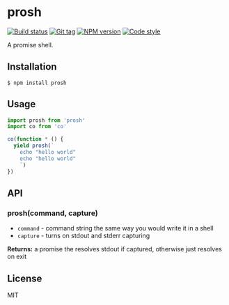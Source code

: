 
# prosh

[![Build status][travis-image]][travis-url]
[![Git tag][git-image]][git-url]
[![NPM version][npm-image]][npm-url]
[![Code style][standard-image]][standard-url]

A promise shell.

## Installation

    $ npm install prosh

## Usage

```js
import prosh from 'prosh'
import co from 'co'

co(function * () {
  yield prosh(`
    echo "hello world"
    echo "hello world"
    `)
})

```

## API

### prosh(command, capture)

- `command` - command string the same way you would write it in a shell
- `capture` - turns on stdout and stderr capturing

**Returns:** a promise the resolves stdout if captured, otherwise just resolves on exit

## License

MIT

[travis-image]: https://img.shields.io/travis/joshrtay/prosh.svg?style=flat-square
[travis-url]: https://travis-ci.org/joshrtay/prosh
[git-image]: https://img.shields.io/github/tag/joshrtay/prosh.svg
[git-url]: https://github.com/joshrtay/prosh
[standard-image]: https://img.shields.io/badge/code%20style-standard-brightgreen.svg?style=flat
[standard-url]: https://github.com/feross/standard
[npm-image]: https://img.shields.io/npm/v/prosh.svg?style=flat-square
[npm-url]: https://npmjs.org/package/prosh

